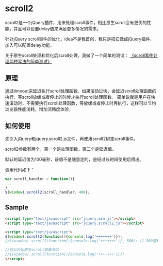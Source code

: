 scroll2
=======

scroll2是一个jQuery插件，用来处理scroll事件，相比原生scroll会有更优的性能，并且可以设置delay值来满足更多情况的需求。

针对jQuery scroll事件的优化，idea不是我首创，我只是把它做成jQuery插件，加入可以配置delay功能。

关于原生scroll处理和优化后scroll处理，我做了一个简单的测试： [《scroll事件处理两种写法的简单测试》](http://www.brunoxu.com/ordinary-scroll-event-and-optimized-by-a-simple-test.html)


原理
---------

通过timeout来延迟执行scroll处理函数，如果滚动过快，会延迟scroll处理函数的执行，等scroll放缓或者停止的时候才执行scroll处理函数。 简单说就是用户在快速滚动时，不需要执行scroll处理函数，等放缓或者停止时再执行，这样可以节约浏览器性能消耗，增加流畅度体验。


如何使用
---------

先引入jQuery和jquery.scroll2.js文件，再使用scroll2绑定scroll事件。

scroll2参数有两个，第一个是处理函数，第二个是延迟值。

默认的延迟值为100毫秒，该值不是随意定的，是经过长时间使用后得出。

调用代码如下：

```JavaScript
var scroll_handler = function(){
...
}
$(window).scroll2(scroll_handler, 400);
```


Sample
---------

```HTML
<script type="text/javascript" src="jquery.min.js"></script>
<script type="text/javascript" src="jquery.scroll2.js"></script>

<script type="text/javascript">
$(window).scroll2(function(){console.log('+++++++')});
//$(window).scroll2(function(){console.log('+++++++')}, 500); // 500毫秒的延迟值

//可以对比原生scroll效果测试
//$(window).scroll(function(){console.log('+++++++')});
</script>
```
